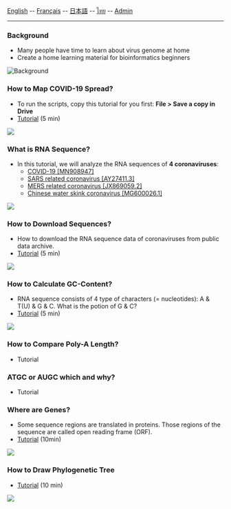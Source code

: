 
[English](../en/) -- [Français](../fr/) -- [日本語](../ja/) -- [ไทย](../th/) -- [Admin](../admin.md)

***

### Background

* Many people have time to learn about virus genome at home
* Create a home learning material for bioinformatics beginners

![Background](https://user-images.githubusercontent.com/4862919/78474337-132c4e00-776e-11ea-86da-6f09aaa1aef8.jpg)

### How to Map COVID-19 Spread?

* To run the scripts, copy this tutorial for you first: **File > Save a copy in Drive**
* [Tutorial](https://colab.research.google.com/drive/1vTdhtYk1H7KyPrpL-5NEFzstwAcglt_F) (5 min)

![](https://user-images.githubusercontent.com/4862919/78878771-20eb1780-7a7d-11ea-85da-71049fea984e.jpg)

### What is RNA Sequence?
* In this tutorial, we will analyze the RNA sequences of **4 coronaviruses**:
  * [COVID-19 [MN908947]](https://www.ncbi.nlm.nih.gov/nuccore/MN908947)
  * [SARS related coronavirus [AY27411.3]](https://www.ncbi.nlm.nih.gov/nuccore/AY274119.3)
  * [MERS related coronavirus [JX869059.2]](https://www.ncbi.nlm.nih.gov/nuccore/JX869059.2)
  * [Chinese water skink coronavirus [MG600026.1]](https://www.ncbi.nlm.nih.gov/nuccore/MG600026.1)

![](https://user-images.githubusercontent.com/4862919/78664676-b4e2a500-78fe-11ea-82da-ade58ad0813c.jpg)

### How to Download Sequences?

* How to download the RNA sequence data of coronaviruses from public data archive.
* [Tutorial](https://colab.research.google.com/drive/1P1LUYI2EU61MDIgnbXkXazLP-5DPgC-C) (5 min)

![](https://user-images.githubusercontent.com/4862919/78663059-b2328080-78fb-11ea-8b13-0f78289c9236.jpg)

### How to Calculate GC-Content?

* RNA sequence consists of 4 type of characters (= nucleotides): A & T(U) & G & C. What is the potion of G & C?
* [Tutorial](https://colab.research.google.com/drive/1cmfQFgn14-37GVxsxU6XyTOkEZk1K-kq) (5 min)

![](https://user-images.githubusercontent.com/4862919/78663068-b52d7100-78fb-11ea-92c1-8e68a9377a81.jpg)

### How to Compare Poly-A Length?

* Tutorial

### ATGC or AUGC which and why?

* Tutorial

### Where are Genes?

* Some sequence regions are translated in proteins. Those regions of the sequence are called open reading frame (ORF).
* [Tutorial](https://colab.research.google.com/drive/12TAWmim-YEssdVmVIHSdFxnbSCV7Izpt) (10min)

![](https://user-images.githubusercontent.com/4862919/78889076-31a38980-7a8d-11ea-861c-9ab4c4026343.jpg)

### How to Draw Phylogenetic Tree

* [Tutorial](https://colab.research.google.com/drive/1QphyaAO3RkqmYtYfPr7TOJe-B-gNO7Qc) (10 min)

![](https://user-images.githubusercontent.com/4862919/78868580-630c5d00-7a6d-11ea-92f3-f16dd7060dd1.jpg)

